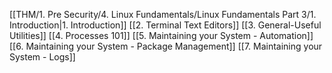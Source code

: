 [[THM/1. Pre Security/4. Linux Fundamentals/Linux Fundamentals Part 3/1. Introduction|1. Introduction]]
[[2. Terminal Text Editors]]
[[3. General-Useful Utilities]]
[[4. Processes 101]]
[[5. Maintaining your System - Automation]]
[[6. Maintaining your System - Package Management]]
[[7. Maintaining your System - Logs]]
